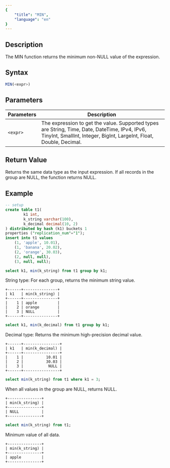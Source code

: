 ```yaml
---
{
    "title": "MIN",
    "language": "en"
}
---
```


## Description

The MIN function returns the minimum non-NULL value of the expression.

## Syntax

```sql
MIN(<expr>)
```

## Parameters

| Parameters | Description |
| -- | -- |
| `<expr>` | The expression to get the value. Supported types are String, Time, Date, DateTime, IPv4, IPv6, TinyInt, SmallInt, Integer, BigInt, LargeInt, Float, Double, Decimal. |

## Return Value

Returns the same data type as the input expression.
If all records in the group are NULL, the function returns NULL.

## Example

```sql
-- setup
create table t1(
        k1 int,
        k_string varchar(100),
        k_decimal decimal(10, 2)
) distributed by hash (k1) buckets 1
properties ("replication_num"="1");
insert into t1 values 
    (1, 'apple', 10.01),
    (1, 'banana', 20.02),
    (2, 'orange', 30.03),
    (2, null, null),
    (3, null, null);
```

```sql
select k1, min(k_string) from t1 group by k1;
```

String type: For each group, returns the minimum string value.

```text
+------+---------------+
| k1   | min(k_string) |
+------+---------------+
|    1 | apple         |
|    2 | orange        |
|    3 | NULL          |
+------+---------------+
```

```sql
select k1, min(k_decimal) from t1 group by k1;
```

Decimal type: Returns the minimum high-precision decimal value.

```text
+------+----------------+
| k1   | min(k_decimal) |
+------+----------------+
|    1 |          10.01 |
|    2 |          30.03 |
|    3 |           NULL |
+------+----------------+
```

```sql
select min(k_string) from t1 where k1 = 3;
```

When all values in the group are NULL, returns NULL.

```text
+---------------+
| min(k_string) |
+---------------+
| NULL          |
+---------------+
```

```sql
select min(k_string) from t1;
```

Minimum value of all data.

```text
+---------------+
| min(k_string) |
+---------------+
| apple         |
+---------------+
```
